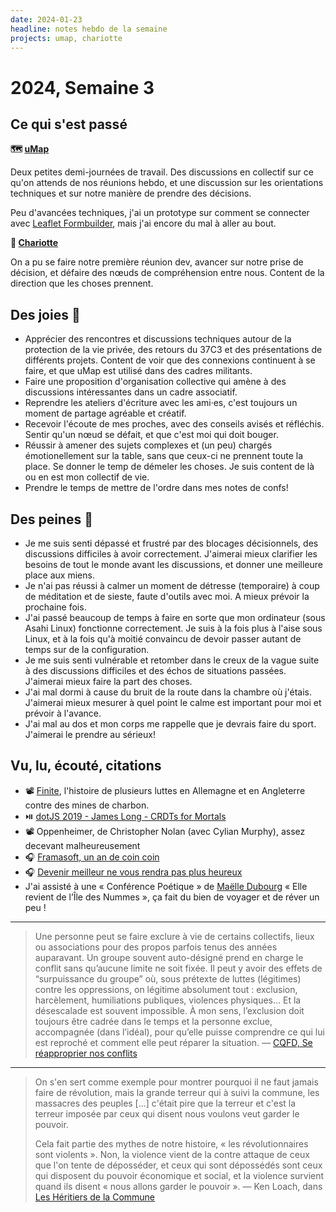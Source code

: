 ```yaml
---
date: 2024-01-23
headline: notes hebdo de la semaine
projects: umap, chariotte
---
```


# 2024, Semaine 3

## Ce qui s'est passé

**🗺️ [uMap](https://umap-projet.org)**

Deux petites demi-journées de travail. Des discussions en collectif sur ce qu'on attends de nos réunions hebdo, et une discussion sur les orientations techniques et sur notre manière de prendre des décisions.

Peu d'avancées techniques, j'ai un prototype sur comment se connecter avec [Leaflet Formbuilder](https://github.com/yohanboniface/Leaflet.FormBuilder), mais j'ai encore du mal à aller au bout.


**🫙 [Chariotte](https://chariotte.fr/)**

On a pu se faire notre première réunion dev, avancer sur notre prise de décision, et défaire des nœuds de compréhension entre nous. Content de la direction que les choses prennent.


## Des joies 🤗

- Apprécier des rencontres et discussions techniques autour de la protection de la vie privée, des retours du 37C3 et des présentations de différents projets. Content de voir que des connexions continuent à se faire, et que uMap est utilisé dans des cadres militants.
- Faire une proposition d'organisation collective qui amène à des discussions intéressantes dans un cadre associatif. 
- Reprendre les ateliers d'écriture avec les ami·es, c'est toujours un moment de partage agréable et créatif.
- Recevoir l'écoute de mes proches, avec des conseils avisés et réfléchis. Sentir qu'un nœud se défait, et que c'est moi qui doit bouger.
- Réussir à amener des sujets complexes et (un peu) chargés émotionellement sur la table, sans que ceux-ci ne prennent toute la place. Se donner le temp de démeler les choses. Je suis content de là ou en est mon collectif de vie.
- Prendre le temps de mettre de l'ordre dans mes notes de confs!

## Des peines 😬

- Je me suis senti dépassé et frustré par des blocages décisionnels, des discussions difficiles à avoir correctement. J'aimerai mieux clarifier les besoins de tout le monde avant les discussions, et donner une meilleure place aux miens.
- Je n'ai pas réussi à calmer un moment de détresse (temporaire) à coup de méditation et de sieste, faute d'outils avec moi. A mieux prévoir la prochaine fois.
- J'ai passé beaucoup de temps à faire en sorte que mon ordinateur (sous Asahi Linux) fonctionne correctement. Je suis à la fois plus à l'aise sous Linux, et à la fois qu'à moitié convaincu de devoir passer autant de temps sur de la configuration.
- Je me suis senti vulnérable et retomber dans le creux de la vague suite à des discussions difficiles et des échos de situations passées. J'aimerai mieux faire la part des choses.
- J'ai mal dormi à cause du bruit de la route dans la chambre où j'étais. J'aimerai mieux mesurer à quel point le calme est important pour moi et prévoir à l'avance.
- J'ai mal au dos et mon corps me rappelle que je devrais faire du sport. J'aimerai le prendre au sérieux!

## Vu, lu, écouté, citations

- 📽 [Finite](https://www.finite-film.com/), l'histoire de plusieurs luttes en Allemagne et en Angleterre contre des mines de charbon.
- ⏯️ [dotJS 2019 - James Long - CRDTs for Mortals](https://www.youtube.com/watch?app=desktop&v=DEcwa68f-jY)
- 📽 Oppenheimer, de Christopher Nolan (avec Cylian Murphy), assez decevant malheureusement
- 🎧 [Framasoft, un an de coin coin](https://www.libreavous.org/195-framasoft-un-an-de-coin-coin)
- 🎧 [Devenir meilleur ne vous rendra pas plus heureux](https://www.youtube.com/watch?v=gcUzjfEJpGI)
- J'ai assisté à une « Conférence Poétique » de [Maëlle Dubourg](https://maelledubourg.fr/) « Elle revient de l’Île des Nummes », ça fait du bien de voyager et de réver un peu !

---

> Une personne peut se faire exclure à vie de certains collectifs, lieux ou associations pour des propos parfois tenus des années auparavant. Un groupe souvent auto-désigné prend en charge le conflit sans qu’aucune limite ne soit fixée. Il peut y avoir des effets de “surpuissance du groupe” où, sous prétexte de luttes (légitimes) contre les oppressions, on légitime absolument tout : exclusion, harcèlement, humiliations publiques, violences physiques… Et la désescalade est souvent impossible.
> À mon sens, l’exclusion doit toujours être cadrée dans le temps et la personne exclue, accompagnée (dans l’idéal), pour qu’elle puisse comprendre ce qui lui est reproché et comment elle peut réparer la situation.
> — [CQFD, Se réapproprier nos conflits](https://cqfd-journal.org/Se-reapproprier-nos-conflits)

---

> On s'en sert comme exemple pour montrer pourquoi il ne faut jamais faire de révolution, mais la grande terreur qui à suivi la commune, les massacres des peuples [...] c'était pire que la terreur et c'est la terreur imposée par ceux qui disent nous voulons veut garder le pouvoir.
> 
> Cela fait partie des mythes de notre histoire, « les révolutionnaires sont violents ». Non, la violence vient de la contre attaque de ceux que l'on tente de  déposséder, et ceux qui sont dépossédés sont ceux qui disposent du pouvoir économique et social, et la violence survient quand ils disent « nous allons garder le pouvoir ».
> — Ken Loach, dans [Les Héritiers de la Commune](https://www.film-documentaire.fr/4DACTION/w_fiche_film/69384_0)
